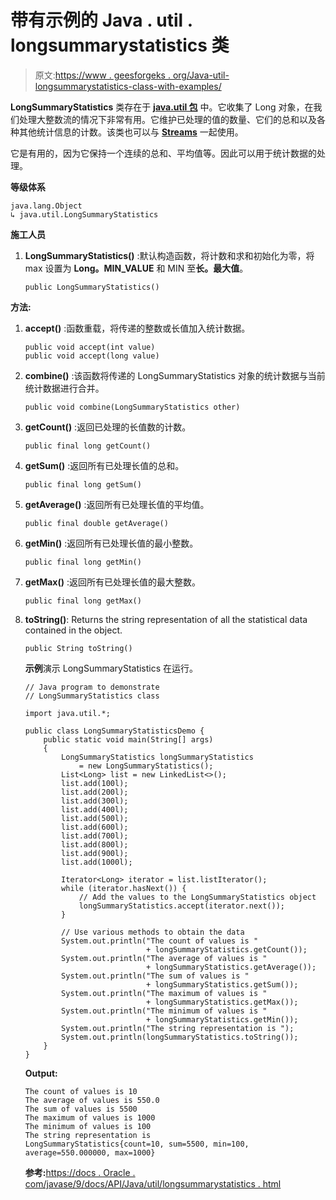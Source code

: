 # 带有示例的 Java . util . longsummarystatistics 类

> 原文:[https://www . geesforgeks . org/Java-util-longsummarystatistics-class-with-examples/](https://www.geeksforgeeks.org/java-util-longsummarystatistics-class-with-examples/)

**LongSummaryStatistics** 类存在于 **[java.util 包](https://www.geeksforgeeks.org/java-util-package-java/)** 中。它收集了 Long 对象，在我们处理大整数流的情况下非常有用。它维护已处理的值的数量、它们的总和以及各种其他统计信息的计数。该类也可以与 **[Streams](https://www.geeksforgeeks.org/stream-in-java/)** 一起使用。

它是有用的，因为它保持一个连续的总和、平均值等。因此可以用于统计数据的处理。

**等级体系**

```
java.lang.Object
↳ java.util.LongSummaryStatistics

```

**施工人员**

1.  **LongSummaryStatistics()** :默认构造函数，将计数和求和初始化为零，将 max 设置为 **Long。MIN_VALUE** 和 MIN 至**长。最大值**。

    ```
    public LongSummaryStatistics()

    ```

**方法:**

1.  **accept()** :函数重载，将传递的整数或长值加入统计数据。

    ```
    public void accept(int value)
    public void accept(long value)

    ```

2.  **combine()** :该函数将传递的 LongSummaryStatistics 对象的统计数据与当前统计数据进行合并。

    ```
    public void combine(LongSummaryStatistics other)

    ```

3.  **getCount()** :返回已处理的长值数的计数。

    ```
    public final long getCount()

    ```

4.  **getSum()** :返回所有已处理长值的总和。

    ```
    public final long getSum()

    ```

5.  **getAverage()** :返回所有已处理长值的平均值。

    ```
    public final double getAverage()

    ```

6.  **getMin()** :返回所有已处理长值的最小整数。

    ```
    public final long getMin()

    ```

7.  **getMax()** :返回所有已处理长值的最大整数。

    ```
    public final long getMax()

    ```

8.  **toString()**: Returns the string representation of all the statistical data contained in the object.

    ```
    public String toString()

    ```

    **示例**演示 LongSummaryStatistics 在运行。

    ```
    // Java program to demonstrate
    // LongSummaryStatistics class

    import java.util.*;

    public class LongSummaryStatisticsDemo {
        public static void main(String[] args)
        {
            LongSummaryStatistics longSummaryStatistics
                = new LongSummaryStatistics();
            List<Long> list = new LinkedList<>();
            list.add(100l);
            list.add(200l);
            list.add(300l);
            list.add(400l);
            list.add(500l);
            list.add(600l);
            list.add(700l);
            list.add(800l);
            list.add(900l);
            list.add(1000l);

            Iterator<Long> iterator = list.listIterator();
            while (iterator.hasNext()) {
                // Add the values to the LongSummaryStatistics object
                longSummaryStatistics.accept(iterator.next());
            }

            // Use various methods to obtain the data
            System.out.println("The count of values is "
                               + longSummaryStatistics.getCount());
            System.out.println("The average of values is "
                               + longSummaryStatistics.getAverage());
            System.out.println("The sum of values is "
                               + longSummaryStatistics.getSum());
            System.out.println("The maximum of values is "
                               + longSummaryStatistics.getMax());
            System.out.println("The minimum of values is "
                               + longSummaryStatistics.getMin());
            System.out.println("The string representation is ");
            System.out.println(longSummaryStatistics.toString());
        }
    }
    ```

    **Output:**

    ```
    The count of values is 10
    The average of values is 550.0
    The sum of values is 5500
    The maximum of values is 1000
    The minimum of values is 100
    The string representation is 
    LongSummaryStatistics{count=10, sum=5500, min=100, average=550.000000, max=1000}

    ```

    **参考:**[https://docs . Oracle . com/javase/9/docs/API/Java/util/longsummarystatistics . html](https://docs.oracle.com/javase/9/docs/api/java/util/LongSummaryStatistics.html)